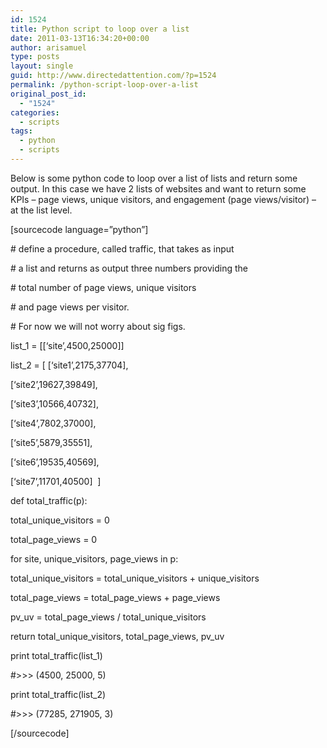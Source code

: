 ```yaml
---
id: 1524
title: Python script to loop over a list
date: 2011-03-13T16:34:20+00:00
author: arisamuel
type: posts
layout: single
guid: http://www.directedattention.com/?p=1524
permalink: /python-script-loop-over-a-list
original_post_id:
  - "1524"
categories:
  - scripts
tags:
  - python
  - scripts
---
```

Below is some python code to loop over a list of lists and return some output. In this case we have 2 lists of websites and want to return some KPIs &#8211; page views, unique visitors, and engagement (page views/visitor) &#8211; at the list level.

[sourcecode language=&#8221;python&#8221;]
  
\# define a procedure, called traffic, that takes as input
  
\# a list and returns as output three numbers providing the
  
\# total number of page views, unique visitors
  
\# and page views per visitor.
  
\# For now we will not worry about sig figs.

list_1 = [[&#8216;site&#8217;,4500,25000]]

list_2 = [ [&#8216;site1&#8217;,2175,37704],
  
[&#8216;site2&#8217;,19627,39849],
  
[&#8216;site3&#8217;,10566,40732],
  
[&#8216;site4&#8217;,7802,37000],
  
[&#8216;site5&#8217;,5879,35551],
  
[&#8216;site6&#8217;,19535,40569],
  
[&#8216;site7&#8217;,11701,40500]  ]

def total_traffic(p):
	  
total\_unique\_visitors = 0
	  
total\_page\_views = 0
	  
for site, unique\_visitors, page\_views in p:
		  
total\_unique\_visitors = total\_unique\_visitors + unique_visitors
		  
total\_page\_views = total\_page\_views + page_views
		  
pv\_uv = total\_page\_views / total\_unique_visitors
	  
return total\_unique\_visitors, total\_page\_views, pv_uv

print total\_traffic(list\_1)
  
#>>> (4500, 25000, 5)
  
print total\_traffic(list\_2)
  
#>>> (77285, 271905, 3)
  
[/sourcecode]